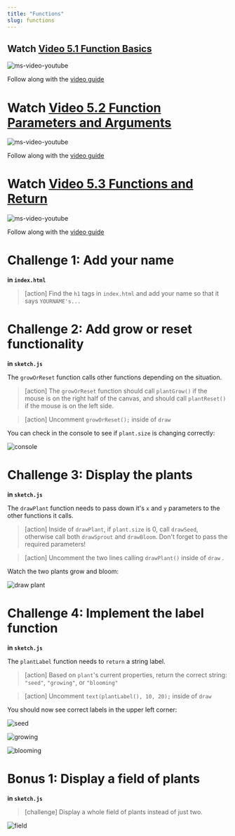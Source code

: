 ```yaml
---
title: "Functions"
slug: functions
---
```


## Watch [Video 5.1 Function Basics](https://www.youtube.com/watch?v=wRHAitGzBrg)

![ms-video-youtube](https://www.youtube.com/watch?v=wRHAitGzBrg)

Follow along with the [video guide](https://repl.it/@MakeSchoolRAMP/p5js-Video-Guide-51-Function-Basics)

# Watch [Video 5.2 Function Parameters and Arguments](https://www.youtube.com/watch?v=zkc417YapfE)

![ms-video-youtube](https://www.youtube.com/watch?v=zkc417YapfE)

Follow along with the [video guide](https://repl.it/@MakeSchoolRAMP/p5js-Video-Guide-52-Function-Parameters-and-Arguments)

# Watch [Video 5.3 Functions and Return](https://www.youtube.com/watch?v=qRnUBiTJ66Y)

![ms-video-youtube](https://www.youtube.com/watch?v=qRnUBiTJ66Y)

Follow along with the [video guide](https://repl.it/@MakeSchoolRAMP/p5js-Video-Guide-53-Functions-and-Return)

# Challenge 1: Add your name

**in `index.html`**

> [action]
> Find the `h1` tags in `index.html` and add your name so that it says `YOURNAME's...`
>

# Challenge 2: Add grow or reset functionality

**in `sketch.js`**

The `growOrReset` function calls other functions depending on the situation.

> [action]
> The `growOrReset` function should call `plantGrow()` if the mouse is on the right half of the canvas, and should call `plantReset()` if the mouse is on the left side.
>

<!--  -->

> [action]
> Uncomment `growOrReset();` inside of `draw`
>

 You can check in the console to see if `plant.size` is changing correctly:

![console](assets/console.png "console")

# Challenge 3: Display the plants

**in `sketch.js`**

The `drawPlant` function needs to pass down it's `x` and `y` parameters to the other functions it calls.

> [action]
> Inside of `drawPlant`, if `plant.size` is 0, call `drawSeed`, otherwise call both `drawSprout` and `drawBloom`. Don't forget to pass the required parameters!
>

<!--  -->

> [action]
> Uncomment the two lines calling `drawPlant()` inside of `draw` .
>

Watch the two plants grow and bloom:

![draw plant](assets/draw_plant.png "draw plant")

# Challenge 4: Implement the label function

**in `sketch.js`**

The `plantLabel` function needs to `return` a string label.

> [action]
> Based on `plant`'s current properties, return the correct string: `"seed"`, `"growing"`, or `"blooming"`
>

<!--  -->

> [action]
> Uncomment `text(plantLabel(), 10, 20);` inside of `draw`
>

 You should now see correct labels in the upper left corner:

![seed](assets/seed.png "seed")

![growing](assets/growing.png "growing")

![blooming](assets/blooming.png "blooming")

# Bonus 1: Display a field of plants

**in `sketch.js`**

> [challenge]
> Display a whole field of plants instead of just two.
>

![field](assets/field.png "field")

